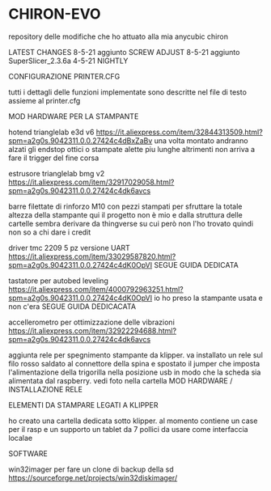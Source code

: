 # CHIRON-EVO
repository delle modifiche che ho attuato alla mia anycubic chiron


LATEST CHANGES
8-5-21 aggiunto SCREW ADJUST
8-5-21 aggiunto SuperSlicer_2.3.6a 4-5-21 NIGHTLY



CONFIGURAZIONE PRINTER.CFG

tutti i dettagli delle funzioni implementate sono descritte nel file di testo assieme al printer.cfg

MOD HARDWARE PER LA STAMPANTE

hotend trianglelab e3d v6
https://it.aliexpress.com/item/32844313509.html?spm=a2g0s.9042311.0.0.27424c4dBxZaBv
una volta montato andranno alzati gli endstop ottici o stampate alette piu lunghe altrimenti non arriva a fare il trigger del fine corsa

estrusore trianglelab  bmg v2
https://it.aliexpress.com/item/32917029058.html?spm=a2g0s.9042311.0.0.27424c4dk6avcs

barre filettate di rinforzo M10 con pezzi stampati per sfruttare la totale altezza della stampante qui
il progetto non è mio e dalla struttura delle cartelle sembra derivare da thingverse su cui però non l'ho trovato quindi non so a chi dare i credit

driver tmc 2209 5 pz versione UART
https://it.aliexpress.com/item/33029587820.html?spm=a2g0s.9042311.0.0.27424c4dK0OpVI
SEGUE GUIDA DEDICATA

tastatore per autobed leveling
https://it.aliexpress.com/item/4000792963251.html?spm=a2g0s.9042311.0.0.27424c4dK0OpVI
io ho preso la stampante usata e non c'era
SEGUE GUIDA DEDICACATA

accellerometro per ottimizzazione delle vibrazioni
https://it.aliexpress.com/item/32922294688.html?spm=a2g0s.9042311.0.0.27424c4dk6avcs

aggiunta rele per spegnimento stampante da klipper.
va installato un rele sul filo rosso saldato al connettore della spina e spostato il jumper che imposta l'alimentazione della trigorilla nella posizione usb in modo che la scheda sia alimentata dal raspberry. vedi foto nella cartella MOD HARDWARE / INSTALLAZIONE RELE

ELEMENTI DA STAMPARE LEGATI A KLIPPER

ho creato una cartella dedicata sotto klipper. al momento contiene un case per il rasp e un supporto un tablet da 7 pollici da usare come interfaccia localae

SOFTWARE

win32imager per fare un clone di backup della sd
https://sourceforge.net/projects/win32diskimager/
